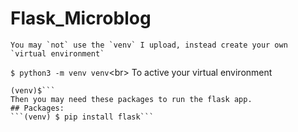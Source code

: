 # Flask_Microblog
    You may `not` use the `venv` I upload, instead create your own `virtual environment`
```$ python3 -m venv venv```\<br>
To active your virtual environment
```$ source venv/bin/activate\<br>
(venv)$```
Then you may need these packages to run the flask app.
## Packages:
```(venv) $ pip install flask```
